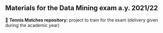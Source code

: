 Materials for the Data Mining exam a.y. 2021/22
---------
🎾  **Tennis Matches repository:** project to train for the exam (delivery given during the academic year)
